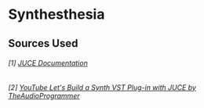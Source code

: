 # Synthesthesia





## Sources Used
###### [1] [JUCE Documentation](https://docs.juce.com/master/index.html)
###### [2] [YouTube Let's Build a Synth VST Plug-in with JUCE by TheAudioProgrammer](https://www.youtube.com/playlist?list=PLLgJJsrdwhPwJimt5vtHtNmu63OucmPck)
